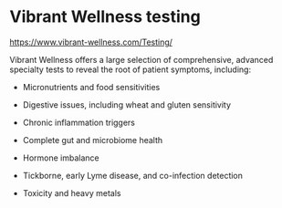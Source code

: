 <!--
source: https://www.vibrant-wellness.com/Testing/
tags: tests company
-->

# Vibrant Wellness testing

https://www.vibrant-wellness.com/Testing/

Vibrant Wellness offers a large selection of comprehensive, advanced specialty tests to reveal the root of patient symptoms, including:

* Micronutrients and food sensitivities

* Digestive issues, including wheat and gluten sensitivity

* Chronic inflammation triggers

* Complete gut and microbiome health

* Hormone imbalance

* Tickborne, early Lyme disease, and co-infection detection

* Toxicity and heavy metals
